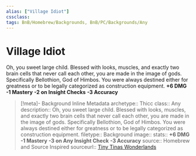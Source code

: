 ```yaml
---
alias: ["Village Idiot"]
cssclass: 
tags: BnB/Homebrew/Backgrounds, BnB/PC/Backgrounds/Any
---
```

# Village Idiot
Oh, you sweet large child. Blessed with looks, muscles, and exactly two brain cells that never call each other, you are made in the image of gods. Specifically Bellothion, God of Himbos. You were always destined either for greatness or to be legally categorized as construction equipment.
__+6 DMG__
__-1 Mastery__
__-2 on Insight Checks__
__-3 Accuracy__

> [!meta]- Background Inline Metadata
> archetype:: Thicc
> class:: Any
> description:: Oh, you sweet large child. Blessed with looks, muscles, and exactly two brain cells that never call each other, you are made in the image of gods. Specifically Bellothion, God of Himbos. You were always destined either for greatness or to be legally categorized as construction equipment.
> filetype:: Background
> image::
> stats:: __+6 DMG__  __-1 Mastery__  __-3 on Any Insight Check__  __-3 Accuracy__
> source:: Homebrew and Source Inspired
> sourceurl:: [Tiny Tinas Wonderlands](https://playwonderlands.2k.com)

